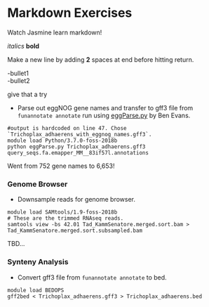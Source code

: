 Markdown Exercises
=========================
Watch Jasmine learn markdown!

*italics*
**bold**

Make a new line by adding **2** spaces at end before hitting return.

-bullet1  
-bullet2  


give that a try

- Parse out eggNOG gene names and transfer to gff3 file from ```funannotate annotate``` run using [eggParse.py](./eggParse.py) by Ben Evans.  
```   
#output is hardcoded on line 47. Chose `Trichoplax_adhaerens_with_eggnog_names.gff3`.
module load Python/3.7.0-foss-2018b
python eggParse.py Trichoplax_adhaerens.gff3 query_seqs.fa.emapper_MM__83if57l.annotations 
```  
Went from 752 gene names to 6,653!    

### Genome Browser  
- Downsample reads for genome browser.  
```  
module load SAMtools/1.9-foss-2018b  
# These are the trimmed RNAseq reads.  
samtools view -bs 42.01 Tad_KammSenatore.merged.sort.bam > Tad_KammSenatore.merged.sort.subsampled.bam  
```  
TBD...  

### Synteny Analysis  
- Convert gff3 file from ```funannotate annotate``` to bed.  
```  
module load BEDOPS  
gff2bed < Trichoplax_adhaerens.gff3 > Trichoplax_adhaerens.bed  
```  


  
  






